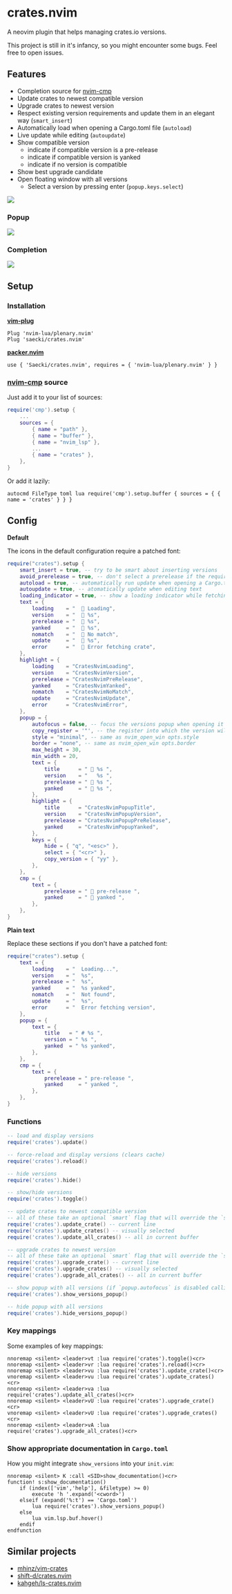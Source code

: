 # crates.nvim
A neovim plugin that helps managing crates.io versions.

This project is still in it's infancy, so you might encounter some bugs.
Feel free to open issues.

## Features
- Completion source for [nvim-cmp](https://github.com/hrsh7th/nvim-cmp)
- Update crates to newest compatible version
- Upgrade crates to newest version
- Respect existing version requirements and update them in an elegant way (`smart_insert`)
- Automatically load when opening a Cargo.toml file (`autoload`)
- Live update while editing (`autoupdate`)
- Show compatible version
    - indicate if compatible version is a pre-release
    - indicate if compatible version is yanked
    - indicate if no version is compatible
- Show best upgrade candidate
- Open floating window with all versions
    - Select a version by pressing enter (`popup.keys.select`)

![](res/virtualtext.png)

### Popup
![](res/popup.png)

### Completion
![](res/cmp.png)

## Setup

### Installation
[__vim-plug__](https://github.com/junegunn/vim-plug)
```
Plug 'nvim-lua/plenary.nvim'
Plug 'saecki/crates.nvim'
```

[__packer.nvim__](https://github.com/wbthomason/packer.nvim)
```
use { 'Saecki/crates.nvim', requires = { 'nvim-lua/plenary.nvim' } }
```

### [nvim-cmp](https://github.com/hrsh7th/nvim-cmp) source
Just add it to your list of sources:
```lua
require('cmp').setup {
    ...
    sources = {
        { name = "path" },
        { name = "buffer" },
        { name = "nvim_lsp" },
        ...
        { name = "crates" },
    },
}
```

Or add it lazily:
```viml
autocmd FileType toml lua require('cmp').setup.buffer { sources = { { name = 'crates' } } }
```

## Config

__Default__

The icons in the default configuration require a patched font:
```lua
require("crates").setup {
    smart_insert = true, -- try to be smart about inserting versions
    avoid_prerelease = true, -- don't select a prerelease if the requirement does not have a suffix
    autoload = true, -- automatically run update when opening a Cargo.toml
    autoupdate = true, -- atomatically update when editing text
    loading_indicator = true, -- show a loading indicator while fetching crate versions
    text = {
        loading    = "   Loading",
        version    = "   %s",
        prerelease = "   %s",
        yanked     = "   %s",
        nomatch    = "   No match",
        update     = "   %s",
        error      = "   Error fetching crate",
    },
    highlight = {
        loading    = "CratesNvimLoading",
        version    = "CratesNvimVersion",
        prerelease = "CratesNvimPreRelease",
        yanked     = "CratesNvimYanked",
        nomatch    = "CratesNvimNoMatch",
        update     = "CratesNvimUpdate",
        error      = "CratesNvimError",
    },
    popup = {
        autofocus = false, -- focus the versions popup when opening it
        copy_register = '"', -- the register into which the version will be copied
        style = "minimal", -- same as nvim_open_win opts.style
        border = "none", -- same as nvim_open_win opts.border
        max_height = 30,
        min_width = 20,
        text = {
            title      = "  %s ",
            version    = "   %s ",
            prerelease = "  %s ",
            yanked     = "  %s ",
        },
        highlight = {
            title      = "CratesNvimPopupTitle",
            version    = "CratesNvimPopupVersion",
            prerelease = "CratesNvimPopupPreRelease",
            yanked     = "CratesNvimPopupYanked",
        },
        keys = {
            hide = { "q", "<esc>" },
            select = { "<cr>" },
            copy_version = { "yy" },
        },
    },
    cmp = {
        text = {
            prerelease = "  pre-release ",
            yanked     = "  yanked ",
        },
    },
}
```

__Plain text__

Replace these sections if you don't have a patched font:
```lua
require("crates").setup {
    text = {
        loading    = "  Loading...",
        version    = "  %s",
        prerelease = "  %s",
        yanked     = "  %s yanked",
        nomatch    = "  Not found",
        update     = "  %s",
        error      = "  Error fetching version",
    },
    popup = {
        text = {
            title   = " # %s ",
            version = " %s ",
            yanked  = " %s yanked",
        },
    },
    cmp = {
        text = {
            prerelease = " pre-release ",
            yanked     = " yanked ",
        },
    },
}
```

### Functions
```lua
-- load and display versions
require('crates').update()

-- force-reload and display versions (clears cache)
require('crates').reload()

-- hide versions
require('crates').hide()

-- show/hide versions
require('crates').toggle()

-- update crates to newest compatible version
-- all of these take an optional `smart` flag that will override the `smart_insert` config option
require('crates').update_crate() -- current line
require('crates').update_crates() -- visually selected
require('crates').update_all_crates() -- all in current buffer

-- upgrade crates to newest version
-- all of these take an optional `smart` flag that will override the `smart_insert` config option
require('crates').upgrade_crate() -- current line
require('crates').upgrade_crates() -- visually selected
require('crates').upgrade_all_crates() -- all in current buffer

-- show popup with all versions (if `popup.autofocus` is disabled calling this again will focus the popup)
require('crates').show_versions_popup()

-- hide popup with all versions
require('crates').hide_versions_popup()
```
### Key mappings

Some examples of key mappings:
```viml
nnoremap <silent> <leader>vt :lua require('crates').toggle()<cr>
nnoremap <silent> <leader>vr :lua require('crates').reload()<cr>
nnoremap <silent> <leader>vu :lua require('crates').update_crate()<cr>
vnoremap <silent> <leader>vu :lua require('crates').update_crates()<cr>
nnoremap <silent> <leader>va :lua require('crates').update_all_crates()<cr>
nnoremap <silent> <leader>vU :lua require('crates').upgrade_crate()<cr>
vnoremap <silent> <leader>vU :lua require('crates').upgrade_crates()<cr>
nnoremap <silent> <leader>vA :lua require('crates').upgrade_all_crates()<cr>
```

### Show appropriate documentation in `Cargo.toml`
How you might integrate `show_versions` into your `init.vim`:
```viml
nnoremap <silent> K :call <SID>show_documentation()<cr>
function! s:show_documentation()
    if (index(['vim','help'], &filetype) >= 0)
        execute 'h '.expand('<cword>')
    elseif (expand('%:t') == 'Cargo.toml')
        lua require('crates').show_versions_popup()
    else
        lua vim.lsp.buf.hover()
    endif
endfunction
```

## Similar projects
- [mhinz/vim-crates](https://github.com/mhinz/vim-crates)
- [shift-d/crates.nvim](https://github.com/shift-d/crates.nvim)
- [kahgeh/ls-crates.nvim](https://github.com/kahgeh/ls-crates.nvim)

